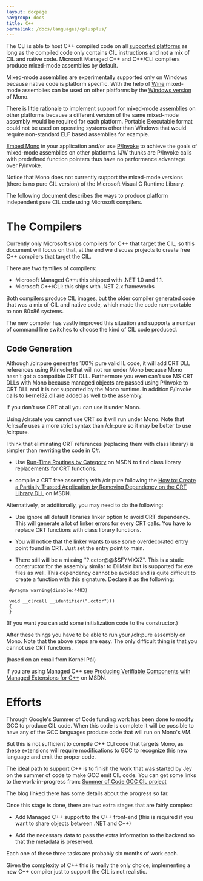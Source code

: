 ```yaml
---
layout: docpage
navgroup: docs
title: C++
permalink: /docs/languages/cplusplus/
---
```


The CLI is able to host C++ compiled code on all [supported platforms]({{site.github.url}}/old_site/Supported_Platforms "Supported Platforms") as long as the compiled code only contains CIL instructions and not a mix of CIL and native code. Microsoft Managed C++ and C++/CLI compilers produce mixed-mode assemblies by default.

Mixed-mode assemblies are experimentally supported only on Windows because native code is platform specific. With the help of [Wine](http://www.winehq.org/) mixed-mode assemblies can be used on other platforms by the [Windows version]({{site.github.url}}/old_site/Using_Mono_on_Windows "Using Mono on Windows") of Mono.

There is little rationale to implement support for mixed-mode assemblies on other platforms because a different version of the same mixed-mode assembly would be required for each platform. Portable Executable format could not be used on operating systems other than Windows that would require non-standard ELF based assemblies for example.

[Embed Mono]({{site.github.url}}/old_site/Embedding_Mono "Embedding Mono") in your application and/or use [P/Invoke]({{site.github.url}}/old_site/Interop_with_Native_Libraries "Interop with Native Libraries") to achieve the goals of mixed-mode assemblies on other platforms. IJW thunks are P/Invoke calls with predefined function pointers thus have no performance advantage over P/Invoke.

Notice that Mono does not currently support the mixed-mode versions (there is no pure CIL version) of the Microsoft Visual C Runtime Library.

The following document describes the ways to produce platform independent pure CIL code using Microsoft compilers.

The Compilers
=============

Currently only Microsoft ships compilers for C++ that target the CIL, so this document will focus on that, at the end we discuss projects to create free C++ compilers that target the CIL.

There are two families of compilers:

-   Microsoft Managed C++: this shipped with .NET 1.0 and 1.1.
-   Microsoft C++/CLI: this ships with .NET 2.x frameworks

Both compilers produce CIL images, but the older compiler generated code that was a mix of CIL and native code, which made the code non-portable to non 80x86 systems.

The new compiler has vastly improved this situation and supports a number of command line switches to choose the kind of CIL code produced.

Code Generation
---------------

Although /clr:pure generates 100% pure valid IL code, it will add CRT DLL references using P/Invoke that will not run under Mono because Mono hasn't got a compatible CRT DLL. Furthermore you even can't use MS CRT DLLs with Mono because managed objects are passed using P/Invoke to CRT DLL and it is not supported by the Mono runtime. In addition P/Invoke calls to kernel32.dll are added as well to the assembly.

If you don't use CRT at all you can use it under Mono.

Using /clr:safe you cannot use CRT so it will run under Mono. Note that /clr:safe uses a more strict syntax than /clr:pure so it may be better to use /clr:pure.

I think that eliminating CRT references (replacing them with class library) is simpler than rewriting the code in C\#.

-   Use [Run-Time Routines by Category](http://msdn.microsoft.com/en-us/library/2aza74he.aspx) on MSDN to find class library replacements for CRT functions.

-   compile a CRT free assembly with /clr:pure following the [How to: Create a Partially Trusted Application by Removing Dependency on the CRT Library DLL](http://msdn.microsoft.com/en-us/library/ms235238.aspx) on MSDN.

Alternatively, or additionally, you may need to do the following:

-   Use ignore all default libraries linker option to avoid CRT dependency. This will generate a lot of linker errors for every CRT calls. You have to replace CRT functions with class library functions.

-   You will notice that the linker wants to use some overdecorated entry point found in CRT. Just set the entry point to main.

-   There still will be a missing "?.cctor@@\$\$FYMXXZ". This is a static constructor for the assembly similar to DllMain but is supported for exe files as well. This dependency cannot be avoided and is quite difficult to create a function with this signature. Declare it as the following:

<!-- -->

     #pragma warning(disable:4483)
     
     void __clrcall __identifier(".cctor")()
     {
     }

(If you want you can add some initialization code to the constructor.)

After these things you have to be able to run your /clr:pure assembly on Mono. Note that the above steps are easy. The only difficult thing is that you cannot use CRT functions.

(based on an email from Kornél Pál)

If you are using Managed C++ see [Producing Verifiable Components with Managed Extensions for C++](http://msdn.microsoft.com/en-us/library/ms384352.aspx) on MSDN.

Efforts
=======

Through Google's Summer of Code funding work has been done to modify GCC to produce CIL code. When this code is complete it will be possible to have any of the GCC languages produce code that will run on Mono's VM.

But this is not sufficient to compile C++ CLI code that targets Mono, as these extensions will require modifications to GCC to recognize this new language and emit the proper code.

The ideal path to support C++ is to finish the work that was started by Jey on the summer of code to make GCC emit CIL code. You can get some links to the work-in-progress from: [Summer of Code GCC CIL project]({{site.github.url}}/old_site/Summer2005#gcc-cil "Summer2005")

The blog linked there has some details about the progress so far.

Once this stage is done, there are two extra stages that are fairly complex:

-   Add Managed C++ support to the C++ front-end (this is required if you want to share objects between .NET and C++)

-   Add the necessary data to pass the extra information to the backend so that the metadata is preserved.

Each one of these three tasks are probably six months of work each.

Given the complexity of C++ this is really the only choice, implementing a new C++ compiler just to support the CIL is not realistic.

